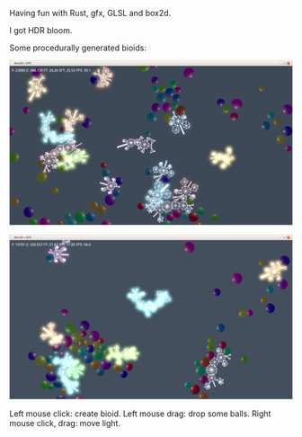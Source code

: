 Having fun with Rust, gfx, GLSL and box2d.

I got HDR bloom.

Some procedurally generated bioids:

![screenshot](img/screenshot_003.png)

![screenshot](img/screenshot_004.png)

Left mouse click: create bioid.
Left mouse drag: drop some balls.
Right mouse click, drag: move light.
